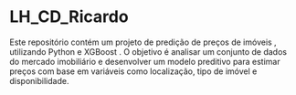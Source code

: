 # LH_CD_Ricardo
Este repositório contém um projeto de predição de preços de imóveis , utilizando Python e XGBoost . O objetivo é analisar um conjunto de dados do mercado imobiliário e desenvolver um modelo preditivo para estimar preços com base em variáveis ​​como localização, tipo de imóvel e disponibilidade.

